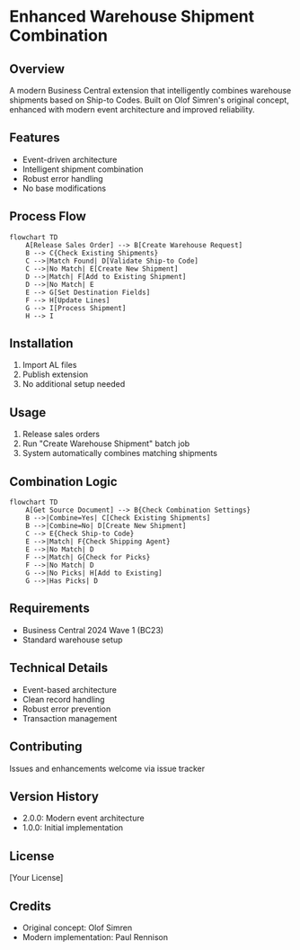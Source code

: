 # Enhanced Warehouse Shipment Combination

## Overview
A modern Business Central extension that intelligently combines warehouse shipments based on Ship-to Codes. Built on Olof Simren's original concept, enhanced with modern event architecture and improved reliability.

## Features
- Event-driven architecture
- Intelligent shipment combination
- Robust error handling
- No base modifications

## Process Flow

```mermaid
flowchart TD
    A[Release Sales Order] --> B[Create Warehouse Request]
    B --> C{Check Existing Shipments}
    C -->|Match Found| D[Validate Ship-to Code]
    C -->|No Match| E[Create New Shipment]
    D -->|Match| F[Add to Existing Shipment]
    D -->|No Match| E
    E --> G[Set Destination Fields]
    F --> H[Update Lines]
    G --> I[Process Shipment]
    H --> I
```

## Installation
1. Import AL files
2. Publish extension
3. No additional setup needed

## Usage
1. Release sales orders
2. Run "Create Warehouse Shipment" batch job
3. System automatically combines matching shipments

## Combination Logic

```mermaid
flowchart TD
    A[Get Source Document] --> B{Check Combination Settings}
    B -->|Combine=Yes| C[Check Existing Shipments]
    B -->|Combine=No| D[Create New Shipment]
    C --> E{Check Ship-to Code}
    E -->|Match| F{Check Shipping Agent}
    E -->|No Match| D
    F -->|Match| G{Check for Picks}
    F -->|No Match| D
    G -->|No Picks| H[Add to Existing]
    G -->|Has Picks| D
```

## Requirements
- Business Central 2024 Wave 1 (BC23)
- Standard warehouse setup

## Technical Details
- Event-based architecture
- Clean record handling
- Robust error prevention
- Transaction management

## Contributing
Issues and enhancements welcome via issue tracker

## Version History
- 2.0.0: Modern event architecture
- 1.0.0: Initial implementation

## License
[Your License]

## Credits
- Original concept: Olof Simren
- Modern implementation: Paul Rennison
